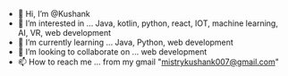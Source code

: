 - 👋 Hi, I’m @Kushank
- 👀 I’m interested in ... Java, kotlin, python, react, IOT, machine learning, AI, VR, web development
- 🌱 I’m currently learning ... Java, Python, web development
- 💞️ I’m looking to collaborate on ... web development
- 📫 How to reach me ... from my gmail "mistrykushank007@gmail.com"

<!---
Kushank21140/Kushank21140 is a ✨ special ✨ repository because its `README.md` (this file) appears on your GitHub profile.
You can click the Preview link to take a look at your changes.
--->
